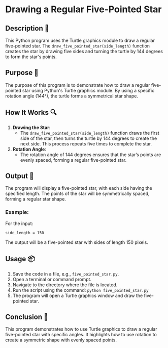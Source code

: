# Drawing a Regular Five-Pointed Star

## Description 📝

This Python program uses the Turtle graphics module to draw a regular five-pointed star. The `draw_five_pointed_star(side_length)` function creates the star by drawing five sides and turning the turtle by 144 degrees to form the star's points.

## Purpose 🎯

The purpose of this program is to demonstrate how to draw a regular five-pointed star using Python's Turtle graphics module. By using a specific rotation angle (144°), the turtle forms a symmetrical star shape.

## How It Works 🔍

1. **Drawing the Star**:
    - The `draw_five_pointed_star(side_length)` function draws the first side of the star, then turns the turtle by 144 degrees to create the next side. This process repeats five times to complete the star.
2. **Rotation Angle**:
    - The rotation angle of 144 degrees ensures that the star’s points are evenly spaced, forming a regular five-pointed star.

## Output 📜

The program will display a five-pointed star, with each side having the specified length. The points of the star will be symmetrically spaced, forming a regular star shape.

### Example:

For the input:

```
side_length = 150
```

The output will be a five-pointed star with sides of length 150 pixels.

## Usage 📦

1. Save the code in a file, e.g., `five_pointed_star.py`.
2. Open a terminal or command prompt.
3. Navigate to the directory where the file is located.
4. Run the script using the command:
   `python five_pointed_star.py`
5. The program will open a Turtle graphics window and draw the five-pointed star.

## Conclusion 🚀

This program demonstrates how to use Turtle graphics to draw a regular five-pointed star with specific angles. It highlights how to use rotation to create a symmetric shape with evenly spaced points.
